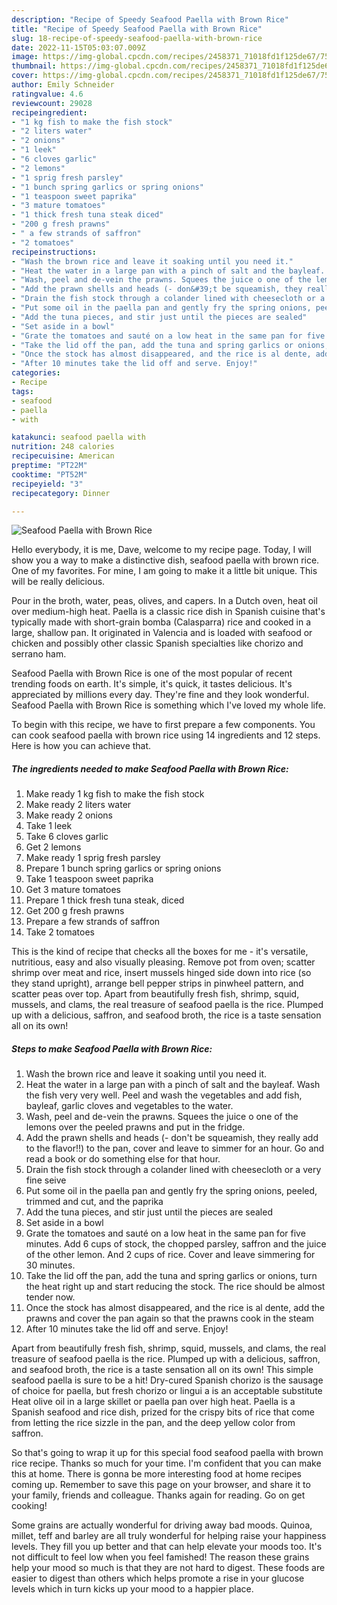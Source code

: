 ```yaml
---
description: "Recipe of Speedy Seafood Paella with Brown Rice"
title: "Recipe of Speedy Seafood Paella with Brown Rice"
slug: 18-recipe-of-speedy-seafood-paella-with-brown-rice
date: 2022-11-15T05:03:07.009Z
image: https://img-global.cpcdn.com/recipes/2458371_71018fd1f125de67/751x532cq70/seafood-paella-with-brown-rice-recipe-main-photo.jpg
thumbnail: https://img-global.cpcdn.com/recipes/2458371_71018fd1f125de67/751x532cq70/seafood-paella-with-brown-rice-recipe-main-photo.jpg
cover: https://img-global.cpcdn.com/recipes/2458371_71018fd1f125de67/751x532cq70/seafood-paella-with-brown-rice-recipe-main-photo.jpg
author: Emily Schneider
ratingvalue: 4.6
reviewcount: 29028
recipeingredient:
- "1 kg fish to make the fish stock"
- "2 liters water"
- "2 onions"
- "1 leek"
- "6 cloves garlic"
- "2 lemons"
- "1 sprig fresh parsley"
- "1 bunch spring garlics or spring onions"
- "1 teaspoon sweet paprika"
- "3 mature tomatoes"
- "1 thick fresh tuna steak diced"
- "200 g fresh prawns"
- " a few strands of saffron"
- "2 tomatoes"
recipeinstructions:
- "Wash the brown rice and leave it soaking until you need it."
- "Heat the water in a large pan with a pinch of salt and the bayleaf. Wash the fish very very well. Peel and wash the vegetables and add fish, bayleaf, garlic cloves and vegetables to the water."
- "Wash, peel and de-vein the prawns. Squees the juice o one of the lemons over the peeled prawns and put in the fridge."
- "Add the prawn shells and heads (- don&#39;t be squeamish, they really add to the flavor!!) to the pan, cover and leave to simmer for an  hour. Go and read a book or do something else for that hour."
- "Drain the fish stock through a colander lined with cheesecloth or a very fine seive"
- "Put some oil in the paella pan and gently fry the spring onions, peeled, trimmed and cut, and the paprika"
- "Add the tuna pieces, and stir just until the pieces are sealed"
- "Set aside in a bowl"
- "Grate the tomatoes and sauté on a low heat in the same pan for five minutes. Add 6 cups of stock, the chopped parsley, saffron and the juice of the other lemon. And 2 cups of rice. Cover and leave simmering for 30 minutes."
- "Take the lid off the pan, add the tuna and spring garlics or onions, turn the heat right up and start reducing the stock. The rice should be almost tender now."
- "Once the stock has almost disappeared, and the rice is al dente, add the prawns and cover the pan again so that the prawns cook in the steam"
- "After 10 minutes take the lid off and serve. Enjoy!"
categories:
- Recipe
tags:
- seafood
- paella
- with

katakunci: seafood paella with 
nutrition: 248 calories
recipecuisine: American
preptime: "PT22M"
cooktime: "PT52M"
recipeyield: "3"
recipecategory: Dinner

---
```



![Seafood Paella with Brown Rice](https://img-global.cpcdn.com/recipes/2458371_71018fd1f125de67/751x532cq70/seafood-paella-with-brown-rice-recipe-main-photo.jpg)

Hello everybody, it is me, Dave, welcome to my recipe page. Today, I will show you a way to make a distinctive dish, seafood paella with brown rice. One of my favorites. For mine, I am going to make it a little bit unique. This will be really delicious.

Pour in the broth, water, peas, olives, and capers. In a Dutch oven, heat oil over medium-high heat. Paella is a classic rice dish in Spanish cuisine that&#39;s typically made with short-grain bomba (Calasparra) rice and cooked in a large, shallow pan. It originated in Valencia and is loaded with seafood or chicken and possibly other classic Spanish specialties like chorizo and serrano ham.

Seafood Paella with Brown Rice is one of the most popular of recent trending foods on earth. It's simple, it's quick, it tastes delicious. It's appreciated by millions every day. They're fine and they look wonderful. Seafood Paella with Brown Rice is something which I've loved my whole life.


To begin with this recipe, we have to first prepare a few components. You can cook seafood paella with brown rice using 14 ingredients and 12 steps. Here is how you can achieve that.

<!--inarticleads1-->

##### The ingredients needed to make Seafood Paella with Brown Rice:

1. Make ready 1 kg fish to make the fish stock
1. Make ready 2 liters water
1. Make ready 2 onions
1. Take 1 leek
1. Take 6 cloves garlic
1. Get 2 lemons
1. Make ready 1 sprig fresh parsley
1. Prepare 1 bunch spring garlics or spring onions
1. Take 1 teaspoon sweet paprika
1. Get 3 mature tomatoes
1. Prepare 1 thick fresh tuna steak, diced
1. Get 200 g fresh prawns
1. Prepare  a few strands of saffron
1. Take 2 tomatoes


This is the kind of recipe that checks all the boxes for me - it&#39;s versatile, nutritious, easy and also visually pleasing. Remove pot from oven; scatter shrimp over meat and rice, insert mussels hinged side down into rice (so they stand upright), arrange bell pepper strips in pinwheel pattern, and scatter peas over top. Apart from beautifully fresh fish, shrimp, squid, mussels, and clams, the real treasure of seafood paella is the rice. Plumped up with a delicious, saffron, and seafood broth, the rice is a taste sensation all on its own! 

<!--inarticleads2-->

##### Steps to make Seafood Paella with Brown Rice:

1. Wash the brown rice and leave it soaking until you need it.
1. Heat the water in a large pan with a pinch of salt and the bayleaf. Wash the fish very very well. Peel and wash the vegetables and add fish, bayleaf, garlic cloves and vegetables to the water.
1. Wash, peel and de-vein the prawns. Squees the juice o one of the lemons over the peeled prawns and put in the fridge.
1. Add the prawn shells and heads (- don&#39;t be squeamish, they really add to the flavor!!) to the pan, cover and leave to simmer for an  hour. Go and read a book or do something else for that hour.
1. Drain the fish stock through a colander lined with cheesecloth or a very fine seive
1. Put some oil in the paella pan and gently fry the spring onions, peeled, trimmed and cut, and the paprika
1. Add the tuna pieces, and stir just until the pieces are sealed
1. Set aside in a bowl
1. Grate the tomatoes and sauté on a low heat in the same pan for five minutes. Add 6 cups of stock, the chopped parsley, saffron and the juice of the other lemon. And 2 cups of rice. Cover and leave simmering for 30 minutes.
1. Take the lid off the pan, add the tuna and spring garlics or onions, turn the heat right up and start reducing the stock. The rice should be almost tender now.
1. Once the stock has almost disappeared, and the rice is al dente, add the prawns and cover the pan again so that the prawns cook in the steam
1. After 10 minutes take the lid off and serve. Enjoy!


Apart from beautifully fresh fish, shrimp, squid, mussels, and clams, the real treasure of seafood paella is the rice. Plumped up with a delicious, saffron, and seafood broth, the rice is a taste sensation all on its own! This simple seafood paella is sure to be a hit! Dry-cured Spanish chorizo is the sausage of choice for paella, but fresh chorizo or lingui a is an acceptable substitute Heat olive oil in a large skillet or paella pan over high heat. Paella is a Spanish seafood and rice dish, prized for the crispy bits of rice that come from letting the rice sizzle in the pan, and the deep yellow color from saffron. 

So that's going to wrap it up for this special food seafood paella with brown rice recipe. Thanks so much for your time. I'm confident that you can make this at home. There is gonna be more interesting food at home recipes coming up. Remember to save this page on your browser, and share it to your family, friends and colleague. Thanks again for reading. Go on get cooking!

Some grains are actually wonderful for driving away bad moods. Quinoa, millet, teff and barley are all truly wonderful for helping raise your happiness levels. They fill you up better and that can help elevate your moods too. It's not difficult to feel low when you feel famished! The reason these grains help your mood so much is that they are not hard to digest. These foods are easier to digest than others which helps promote a rise in your glucose levels which in turn kicks up your mood to a happier place.
